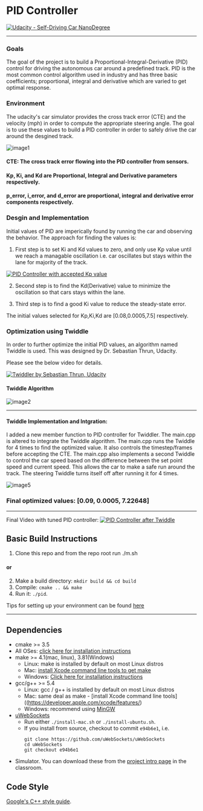 # PID Controller

[![Udacity - Self-Driving Car NanoDegree](https://s3.amazonaws.com/udacity-sdc/github/shield-carnd.svg)](http://www.udacity.com/drive)

---
### Goals
The goal of the project is to build a Proportional-Integral-Derivative (PID) control for driving the autonomous car around a predefined track. PID is the most common control algorithm used in industry and has three basic coefficients; proportional, integral and derivative which are varied to get optimal response.

### Environment
The udacity's car simulator provides the cross track error (CTE) and the velocity (mph) in order to compute the appropriate steering angle. The goal is to use these values to build a PID controller in order to safely drive the car around the desgined track.

![image1](images/Image0.png "Udacity Simiulator")

#### CTE: The cross track error flowing into the PID controller from sensors.
#### Kp, Ki, and Kd are Proportional, Integral and Derivative parameters respectively.
#### p_error, i_error, and d_error are proportional, integral and derivative error components respectively.

### Desgin and Implementation
Initial values of PID are imperically found by running the car and observing the behavior. The approach for finding the values is:

1. First step is to set Ki and Kd values to zero, and only use Kp value until we reach a managable oscillation i.e. car oscillates but stays within the lane for majority of the track.

[![PID Controller with accepted Kp value](images/Image1.png)](https://youtu.be/BVALgxNa6v0)


2. Second step is to find the Kd(Derivative) value to minimize the oscillation so that cars stays within the lane.

3. Third step is to find a good Ki value to reduce the steady-state error.

The initial values selected for Kp,Ki,Kd are [0.08,0.0005,7.5] respectively.

### Optimization using Twiddle
In order to further optimize the initial PID values, an algorithm named Twiddle is used.  This was designed by Dr. Sebastian Thrun, Udacity. 

Please see the below video for details.

[![Twiddler by Sebastian Thrun, Udacity](images/Image3.png)](https://www.youtube.com/watch?v=2uQ2BSzDvXs)


#### Twiddle Algorithm
![image2](images/Image2.png)

---
#### Twiddle Implementation and Intgration:
I added a new member function to PID controller for Twiddler. The main.cpp is altered to integrate the Twiddle algorithm. The main.cpp runs the Twiddle for 4 times to find the optimized value. It also controls the timestep/frames before accepting the CTE. The main.cpp also implements a second Twiddle to control the car speed based on the difference between the set point speed and current speed. This allows the car to make a safe run around the track. The steering Twiddle turns itself off after running it for 4 times.

![image5](images/Image5.png)

### Final optimized values: [0.09, 0.0005, 7.22648]


---
Final Video with tuned PID controller:
[![PID Controller after Twiddle](images/Image4.png)](https://youtu.be/Gte-sV17Pvg)


## Basic Build Instructions
1. Clone this repo and from the repo root run ./m.sh 
#### or 
2. Make a build directory: `mkdir build && cd build`
3. Compile: `cmake .. && make`
4. Run it: `./pid`. 


Tips for setting up your environment can be found [here](https://classroom.udacity.com/nanodegrees/nd013/parts/40f38239-66b6-46ec-ae68-03afd8a601c8/modules/0949fca6-b379-42af-a919-ee50aa304e6a/lessons/f758c44c-5e40-4e01-93b5-1a82aa4e044f/concepts/23d376c7-0195-4276-bdf0-e02f1f3c665d)

---
## Dependencies
* cmake >= 3.5
 * All OSes: [click here for installation instructions](https://cmake.org/install/)
* make >= 4.1(mac, linux), 3.81(Windows)
  * Linux: make is installed by default on most Linux distros
  * Mac: [install Xcode command line tools to get make](https://developer.apple.com/xcode/features/)
  * Windows: [Click here for installation instructions](http://gnuwin32.sourceforge.net/packages/make.htm)
* gcc/g++ >= 5.4
  * Linux: gcc / g++ is installed by default on most Linux distros
  * Mac: same deal as make - [install Xcode command line tools]((https://developer.apple.com/xcode/features/)
  * Windows: recommend using [MinGW](http://www.mingw.org/)
* [uWebSockets](https://github.com/uWebSockets/uWebSockets)
  * Run either `./install-mac.sh` or `./install-ubuntu.sh`.
  * If you install from source, checkout to commit `e94b6e1`, i.e.
    ```
    git clone https://github.com/uWebSockets/uWebSockets 
    cd uWebSockets
    git checkout e94b6e1
    ```
* Simulator. You can download these from the [project intro page](https://github.com/udacity/self-driving-car-sim/releases) in the classroom.

## Code Style
[Google's C++ style guide](https://google.github.io/styleguide/cppguide.html).
